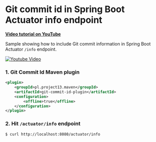 # Git commit id in Spring Boot Actuator info endpoint

**[Video tutorial on YouTube](https://www.youtube.com/watch?v=HJqdevlVuEk)**

Sample showing how to include Git commit information in Spring Boot Actuator `/info` endpoint.

[![Youtube Video](https://j.gifs.com/L7zoJA.gif)](https://www.youtube.com/watch?v=tan2UglgvME)

### 1. Git Commit Id Maven plugin

```xml
<plugin>
    <groupId>pl.project13.maven</groupId>
    <artifactId>git-commit-id-plugin</artifactId>
    <configuration>
        <offline>true</offline>
    </configuration>
</plugin>
```

### 2. Hit `/actuator/info` endpoint

```
$ curl http://localhost:8080/actuator/info
```
